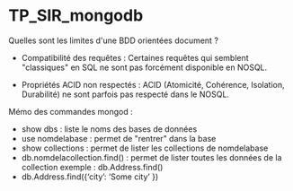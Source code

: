 # TP_SIR_mongodb
Quelles sont les limites d'une BDD orientées document ?


- Compatibilité des requêtes :
  Certaines requêtes qui semblent "classiques" en SQL ne sont pas forcément disponible en NOSQL.

- Propriétés ACID  non respectés :
  ACID (Atomicité, Cohérence, Isolation, Durabilité) ne sont parfois pas respecté dans le NOSQL. 



Mémo des commandes mongod : 

- show dbs : liste le noms des bases de données
- use nomdelabase : permet de "rentrer" dans la base
- show collections : permet de lister les collections de nomdelabase
- db.nomdelacollection.find() : permet de lister toutes les données de la collection
   exemple : db.Address.find()
- db.Address.find({‘city’: ‘Some city’ })
